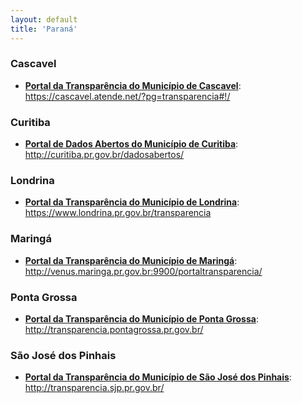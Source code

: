 ```yaml
---
layout: default
title: 'Paraná'
---
```


### Cascavel

- **[Portal da Transparência do Município de Cascavel](https://cascavel.atende.net/?pg=transparencia#!/)**: https://cascavel.atende.net/?pg=transparencia#!/

### Curitiba

- **[Portal de Dados Abertos do Município de Curitiba](http://curitiba.pr.gov.br/dadosabertos/)**: http://curitiba.pr.gov.br/dadosabertos/

### Londrina

- **[Portal da Transparência do Município de Londrina](https://www.londrina.pr.gov.br/transparencia)**: https://www.londrina.pr.gov.br/transparencia

### Maringá

- **[Portal da Transparência do Município de Maringá](http://venus.maringa.pr.gov.br:9900/portaltransparencia/)**: http://venus.maringa.pr.gov.br:9900/portaltransparencia/

### Ponta Grossa

- **[Portal da Transparência do Município de Ponta Grossa](http://transparencia.pontagrossa.pr.gov.br/)**: http://transparencia.pontagrossa.pr.gov.br/

### São José dos Pinhais

- **[Portal da Transparência do Município de São José dos Pinhais](http://transparencia.sjp.pr.gov.br/)**: http://transparencia.sjp.pr.gov.br/
